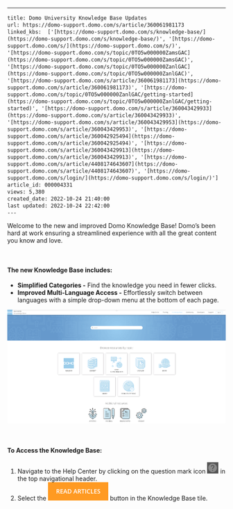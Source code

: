 ---
    title: Domo University Knowledge Base Updates
    url: https://domo-support.domo.com/s/article/360061981173
    linked_kbs:  ['[https://domo-support.domo.com/s/knowledge-base/](https://domo-support.domo.com/s/knowledge-base/)', '[https://domo-support.domo.com/s/](https://domo-support.domo.com/s/)', '[https://domo-support.domo.com/s/topic/0TO5w000000ZamsGAC](https://domo-support.domo.com/s/topic/0TO5w000000ZamsGAC)', '[https://domo-support.domo.com/s/topic/0TO5w000000ZanlGAC](https://domo-support.domo.com/s/topic/0TO5w000000ZanlGAC)', '[https://domo-support.domo.com/s/article/360061981173](https://domo-support.domo.com/s/article/360061981173)', '[https://domo-support.domo.com/s/topic/0TO5w000000ZanlGAC/getting-started](https://domo-support.domo.com/s/topic/0TO5w000000ZanlGAC/getting-started)', '[https://domo-support.domo.com/s/article/360043429933](https://domo-support.domo.com/s/article/360043429933)', '[https://domo-support.domo.com/s/article/360043429953](https://domo-support.domo.com/s/article/360043429953)', '[https://domo-support.domo.com/s/article/360042925494](https://domo-support.domo.com/s/article/360042925494)', '[https://domo-support.domo.com/s/article/360043429913](https://domo-support.domo.com/s/article/360043429913)', '[https://domo-support.domo.com/s/article/4408174643607](https://domo-support.domo.com/s/article/4408174643607)', '[https://domo-support.domo.com/s/login/](https://domo-support.domo.com/s/login/)']
    article_id: 000004331
    views: 5,380
    created_date: 2022-10-24 21:40:00
    last updated: 2022-10-24 22:42:00
    ---



Welcome to the new and improved Domo Knowledge Base! Domo’s been hard at work ensuring a streamlined experience with all the great content you know and love.


 


#### The new Knowledge Base includes:


* **Simplified Categories -** Find the knowledge you need in fewer clicks.
* **Improved Multi-Language Access -** Effortlessly switch between languages with a simple drop-down menu at the bottom of each page.


![KB_Home_Page.png](KB_Home_Page.png)


 


#### To Access the Knowledge Base:


1. Navigate to the Help Center by clicking on the question mark icon ![Question_Mark_Icon.png](Question_Mark_Icon.png) in the top navigational header.
2. Select the ![Read_Articles_Button.png](Read_Articles_Button.png) button in the Knowledge Base tile.

